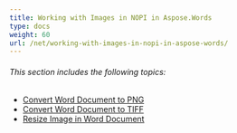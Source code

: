 ```yaml
---
title: Working with Images in NOPI in Aspose.Words
type: docs
weight: 60
url: /net/working-with-images-in-nopi-in-aspose-words/
---
```


###### This section includes the following topics: 

- [Convert Word Document to PNG](https://docs.aspose.com/words/net/convert-word-document-to-png/)
- [Convert Word Document to TIFF](https://docs.aspose.com/words/net/convert-word-document-to-tiff/)
- [Resize Image in Word Document](https://docs.aspose.com/words/net/resize-image-in-word-document/)
